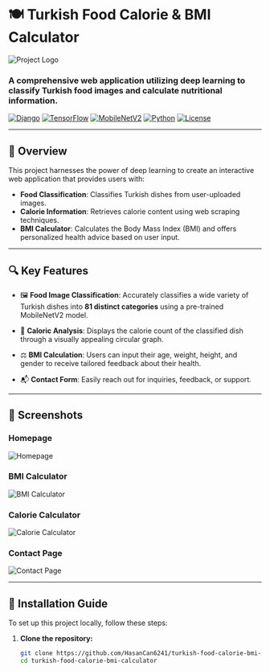 # 🍽️ Turkish Food Calorie & BMI Calculator

![Project Logo](path_to_your_project_logo) <!-- Proje logonuzu buraya yükleyebilirsiniz -->

### A comprehensive web application utilizing deep learning to classify Turkish food images and calculate nutritional information.

[![Django](https://img.shields.io/badge/Django-4.0-green.svg)](https://www.djangoproject.com/)
[![TensorFlow](https://img.shields.io/badge/TensorFlow-2.0-orange.svg)](https://www.tensorflow.org/)
[![MobileNetV2](https://img.shields.io/badge/MobileNetV2-Pretrained-blue.svg)](https://keras.io/api/applications/mobilenet/)
[![Python](https://img.shields.io/badge/Python-3.8-blue.svg)](https://www.python.org/)
[![License](https://img.shields.io/badge/license-MIT-blue.svg)](LICENSE)

---

## 📜 Overview

This project harnesses the power of deep learning to create an interactive web application that provides users with:

- **Food Classification**: Classifies Turkish dishes from user-uploaded images.
- **Calorie Information**: Retrieves calorie content using web scraping techniques.
- **BMI Calculator**: Calculates the Body Mass Index (BMI) and offers personalized health advice based on user input.

---

## 🔍 Key Features

- 🖼️ **Food Image Classification**: Accurately classifies a wide variety of Turkish dishes into **81 distinct categories** using a pre-trained MobileNetV2 model.
  
- 🧮 **Caloric Analysis**: Displays the calorie count of the classified dish through a visually appealing circular graph.

- ⚖️ **BMI Calculation**: Users can input their age, weight, height, and gender to receive tailored feedback about their health.

- 📬 **Contact Form**: Easily reach out for inquiries, feedback, or support.

---

## 📸 Screenshots

### Homepage
![Homepage](path_to_homepage_screenshot)

### BMI Calculator
![BMI Calculator](path_to_bmi_calculator_screenshot)

### Calorie Calculator
![Calorie Calculator](path_to_calorie_calculator_screenshot)

### Contact Page
![Contact Page](path_to_contact_page_screenshot)

---

## 🔧 Installation Guide

To set up this project locally, follow these steps:

1. **Clone the repository:**
   ```bash
   git clone https://github.com/HasanCan6241/turkish-food-calorie-bmi-calculator.git
   cd turkish-food-calorie-bmi-calculator
